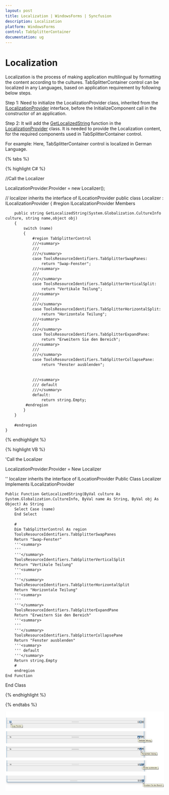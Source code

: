 ```yaml
---
layout: post
title: Localization | WindowsForms | Syncfusion
description: Localization
platform: WindowsForms
control: TabSplitterContainer
documentation: ug
---
```


# Localization

Localization is the process of making application multilingual by formatting the content according to the cultures. TabSplitterContainer control can be localized in any Languages, based on application requirement by following below steps.

Step 1: Need to initialize the LocalizationProvider class, inherited from the [ILocalizationProvider](https://help.syncfusion.com/cr/windowsforms/Syncfusion.Windows.Forms.ILocalizationProvider.html) interface, before the InitializeComponent call in the constructor of an application.

Step 2: It will add the [GetLocalizedString](https://help.syncfusion.com/cr/windowsforms/Syncfusion.Windows.Forms.ILocalizationProvider.html#Syncfusion_Windows_Forms_ILocalizationProvider_GetLocalizedString_System_Globalization_CultureInfo_System_String_System_Object_) function in the [LocalizationProvider](https://help.syncfusion.com/cr/windowsforms/Syncfusion.Windows.Forms.LocalizationProvider.html) class. It is needed to provide the Localization content, for the required components used in TabSplitterContainer control.

For example:
Here, TabSplitterContainer control is localized in German Language.

{% tabs %}

{% highlight C# %}

//Call the Localizer

LocalizationProvider.Provider = new Localizer();

 // localizer inherits the interface of ILocationProvider
    public class Localizer : ILocalizationProvider
    {
        #region ILocalizationProvider Members

        public string GetLocalizedString(System.Globalization.CultureInfo culture, string name,object obj)
        {
            switch (name)
            {
                #region TabSplitterControl
                ///<summary> 
                ///
                ///</summary>
                case ToolsResourceIdentifiers.TabSplitterSwapPanes:
                    return "Swap-Fenster";
                ///<summary> 
                ///
                ///</summary>
                case ToolsResourceIdentifiers.TabSplitterVerticalSplit:
                    return "Vertikale Teilung";
                ///<summary> 
                ///
                ///</summary>
                case ToolsResourceIdentifiers.TabSplitterHorizontalSplit:
                    return "Horizontale Teilung";
                ///<summary> 
                ///
                ///</summary>
                case ToolsResourceIdentifiers.TabSplitterExpandPane:
                    return "Erweitern Sie den Bereich";
                ///<summary> 
                ///
                ///</summary>
                case ToolsResourceIdentifiers.TabSplitterCollapsePane:
                    return "Fenster ausblenden";


                ///<summary>
                /// default
                ///</summary>
                default:
                    return string.Empty;
             #endregion
            }
        }

        #endregion
    }
{% endhighlight %}

{% highlight VB %}

'Call the Localizer

LocalizationProvider.Provider = New Localizer

'' localizer inherits the interface of ILocationProvider
Public Class Localizer
    Implements ILocalizationProvider
    
    Public Function GetLocalizedString(ByVal culture As System.Globalization.CultureInfo, ByVal name As String, ByVal obj As Object) As String
        Select Case (name)
        End Select
        
        #
        Dim TabSplitterControl As region
        ToolsResourceIdentifiers.TabSplitterSwapPanes
        Return "Swap-Fenster"
        '''<summary> 
        '''
        '''</summary>
        ToolsResourceIdentifiers.TabSplitterVerticalSplit
        Return "Vertikale Teilung"
        '''<summary> 
        '''
        '''</summary>
        ToolsResourceIdentifiers.TabSplitterHorizontalSplit
        Return "Horizontale Teilung"
        '''<summary> 
        '''
        '''</summary>
        ToolsResourceIdentifiers.TabSplitterExpandPane
        Return "Erweitern Sie den Bereich"
        '''<summary> 
        '''
        '''</summary>
        ToolsResourceIdentifiers.TabSplitterCollapsePane
        Return "Fenster ausblenden"
        '''<summary>
        ''' default
        '''</summary>
        Return string.Empty
        #
        endregion
    End Function
End Class

{% endhighlight %}

{% endtabs %}

![Tab splitter localization](Localization_images/Localization.png)
